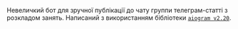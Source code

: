 Невеличкий бот для зручної публікації до чату группи телеграм-статті з розкладом занять.
Написаний з використанням бібліотеки [`aiogram v2.20`](https://github.com/aiogram/aiogram).